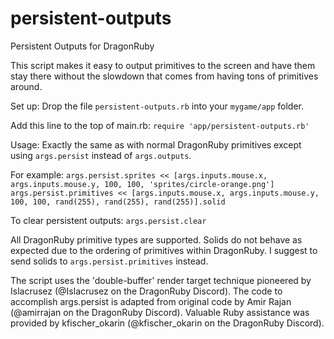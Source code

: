 # persistent-outputs
Persistent Outputs for DragonRuby

This script makes it easy to output primitives to the screen and have them stay there without the slowdown that comes from having tons of primitives around.

Set up:
Drop the file `persistent-outputs.rb` into your `mygame/app` folder.

Add this line to the top of main.rb:
`require 'app/persistent-outputs.rb'`

Usage:
Exactly the same as with normal DragonRuby primitives except using `args.persist` instead of `args.outputs`.

For example:
  `args.persist.sprites << [args.inputs.mouse.x, args.inputs.mouse.y, 100, 100, 'sprites/circle-orange.png']`
  `args.persist.primitives << [args.inputs.mouse.x, args.inputs.mouse.y, 100, 100, rand(255), rand(255), rand(255)].solid`

To clear persistent outputs: 
  `args.persist.clear`
  
All DragonRuby primitive types are supported. Solids do not behave as expected due to the ordering of primitives within DragonRuby. I suggest to send solids to `args.persist.primitives` instead. 

The script uses the 'double-buffer' render target technique pioneered by Islacrusez (@Islacrusez on the DragonRuby Discord).
The code to accomplish args.persist is adapted from original code by Amir Rajan (@amirrajan on the DragonRuby Discord).
Valuable Ruby assistance was provided by kfischer_okarin (@kfischer_okarin on the DragonRuby Discord).
